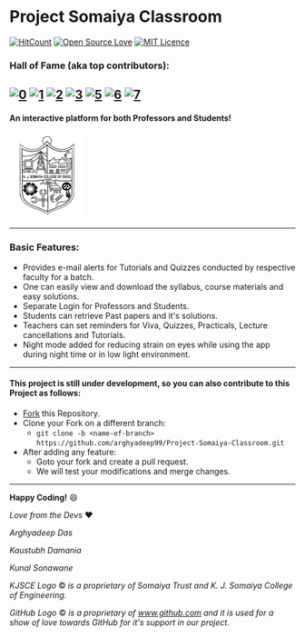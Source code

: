 # Project Somaiya Classroom

[![HitCount](http://hits.dwyl.io/arghyadeep99/Project-Somaiya-Classroom.svg)](http://hits.dwyl.io/arghyadeep99/Project-Somaiya-Classroom) [![Open Source Love](https://badges.frapsoft.com/os/v1/open-source.png?v=103)](https://github.com/ellerbrock/open-source-badges/)  [![MIT Licence](https://badges.frapsoft.com/os/mit/mit.svg?v=103)](https://opensource.org/licenses/mit-license.php)

### Hall of Fame (aka top contributors):     

[![0](https://sourcerer.io/fame/arghyadeep99/arghyadeep99/Project-Somaiya-Classroom/images/0)](https://sourcerer.io/fame/arghyadeep99/arghyadeep99/Project-Somaiya-Classroom/links/0)
[![1](https://sourcerer.io/fame/arghyadeep99/arghyadeep99/Project-Somaiya-Classroom/images/1)](https://sourcerer.io/fame/arghyadeep99/arghyadeep99/Project-Somaiya-Classroom/links/1)
[![2](https://sourcerer.io/fame/arghyadeep99/arghyadeep99/Project-Somaiya-Classroom/images/2)](https://sourcerer.io/fame/arghyadeep99/arghyadeep99/Project-Somaiya-Classroom/links/2)
[![3](https://sourcerer.io/fame/arghyadeep99/arghyadeep99/Project-Somaiya-Classroom/images/3)](https://sourcerer.io/fame/arghyadeep99/arghyadeep99/Project-Somaiya-Classroom/links/3)
[![5](https://sourcerer.io/fame/arghyadeep99/arghyadeep99/Project-Somaiya-Classroom/images/5)](https://sourcerer.io/fame/arghyadeep99/arghyadeep99/Project-Somaiya-Classroom/links/5)
[![6](https://sourcerer.io/fame/arghyadeep99/arghyadeep99/Project-Somaiya-Classroom/images/6)](https://sourcerer.io/fame/arghyadeep99/arghyadeep99/Project-Somaiya-Classroom/links/6)
[![7](https://sourcerer.io/fame/arghyadeep99/arghyadeep99/Project-Somaiya-Classroom/images/7)](https://sourcerer.io/fame/arghyadeep99/arghyadeep99/Project-Somaiya-Classroom/links/7)
---
#### An interactive platform for both Professors and Students!
![Somaiya Classroom](/app/src/main/res/drawable/kjsce.png) 

---

### Basic Features:
* Provides e-mail alerts for Tutorials and Quizzes conducted by respective faculty for a batch.
* One can easily view and download the syllabus, course materials and easy solutions.
* Separate Login for Professors and Students.
* Students can retrieve Past papers and it's solutions.
* Teachers can set reminders for Viva, Quizzes, Practicals, Lecture cancellations and Tutorials.
* Night mode added for reducing strain on eyes while using the app during night time or in low light environment. 
---

#### This project is still under development, so you can also contribute to this Project as follows:
* [Fork](https://github.com/arghyadeep99/Project-Somaiya-Classroom) this Repository.
* Clone your Fork on a different branch:
	* `git clone -b <name-of-branch> https://github.com/arghyadeep99/Project-Somaiya-Classroom.git`
* After adding any feature:
	* Goto your fork and create a pull request.
	* We will test your modifications and merge changes.
	
---
**Happy Coding!** :smile:

*Love from the Devs* :heart:

*Arghyadeep Das*

*Kaustubh Damania*

*Kunal Sonawane*

_KJSCE Logo_ &copy; _is a proprietary of Somaiya Trust and K. J. Somaiya College of Engineering._

_GitHub Logo_ &copy; _is a proprietary of www.github.com and it is used for a show of love towards GitHub for it's support in our project._
